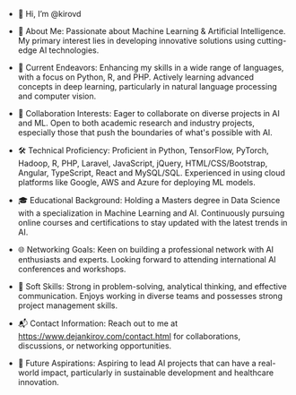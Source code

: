 - 👋 Hi, I’m @kirovd
  
- 👀 About Me: Passionate about Machine Learning & Artificial Intelligence. My primary interest lies in developing innovative solutions using cutting-edge AI technologies.

- 🌱 Current Endeavors: Enhancing my skills in a wide range of languages, with a focus on Python, R, and PHP. Actively learning advanced concepts in deep learning, particularly in natural language processing and computer vision.

- 💞️ Collaboration Interests: Eager to collaborate on diverse projects in AI and ML. Open to both academic research and industry projects, especially those that push the boundaries of what's possible with AI.

- 🛠️ Technical Proficiency: Proficient in Python, TensorFlow, PyTorch, Hadoop, R, PHP, Laravel, JavaScript, jQuery, HTML/CSS/Bootstrap, Angular, TypeScript, React and MySQL/SQL. Experienced in using cloud platforms like Google, AWS and Azure for deploying ML models.

- 🎓 Educational Background: Holding a Masters degree in Data Science with a specialization in Machine Learning and AI. Continuously pursuing online courses and certifications to stay updated with the latest trends in AI.

- 🌐 Networking Goals: Keen on building a professional network with AI enthusiasts and experts. Looking forward to attending international AI conferences and workshops.

- 🔧 Soft Skills: Strong in problem-solving, analytical thinking, and effective communication. Enjoys working in diverse teams and possesses strong project management skills.

- 📬 Contact Information: Reach out to me at https://www.dejankirov.com/contact.html for collaborations, discussions, or networking opportunities.

- 🚀 Future Aspirations: Aspiring to lead AI projects that can have a real-world impact, particularly in sustainable development and healthcare innovation.

<!---
kirovd/kirovd is a ✨ special ✨ repository because its `README.md` (this file) appears on your GitHub profile.
You can click the Preview link to take a look at your changes.
--->
